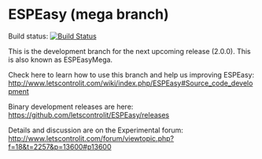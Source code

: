 # ESPEasy (mega branch)

Build status: [![Build Status](https://travis-ci.org/letscontrolit/ESPEasy.svg?branch=mega)](https://travis-ci.org/letscontrolit/ESPEasy)

This is the development branch for the next upcoming release (2.0.0). This is also known as ESPEasyMega.

Check here to learn how to use this branch and help us improving ESPEasy: http://www.letscontrolit.com/wiki/index.php/ESPEasy#Source_code_development

Binary development releases are here: https://github.com/letscontrolit/ESPEasy/releases

Details and discussion are on the Experimental forum: http://www.letscontrolit.com/forum/viewtopic.php?f=18&t=2257&p=13600#p13600
